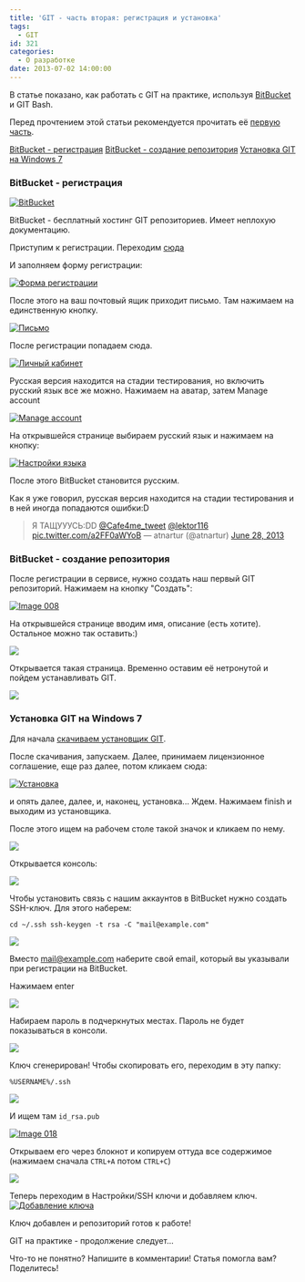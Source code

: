 ```yaml
---
title: 'GIT - часть вторая: регистрация и установка'
tags:
  - GIT
id: 321
categories:
  - О разработке
date: 2013-07-02 14:00:00
---
```


В статье показано, как работать с GIT на практике, используя [BitBucket](http://bitbucket.org) и GIT Bash. <!--more-->

Перед прочтением этой статьи рекомендуется прочитать её [первую часть](http://atnartur.ru/git-tchasty-pervaya-osnov/ "GIT — часть первая: основы").

[BitBucket - регистрация](#reg) 
[BitBucket - создание репозитория](#repo_create) 
[Установка GIT на Windows 7](#git_setup)

<a name="reg"></a>

### BitBucket - регистрация

[![BitBucket](/content/2013/07/Image-000-300x139.png)](/content/2013/07/Image-000.png)

BitBucket  - бесплатный хостинг GIT репозиториев. Имеет неплохую документацию.

Приступим к регистрации. Переходим [сюда](https://bitbucket.org/account/signup/ "Регистрация")

И заполняем форму регистрации: 

[![Форма регистрации](/content/2013/07/Image-001-300x271.png)](/content/2013/07/Image-001.png)

После этого на ваш почтовый ящик приходит письмо. Там нажимаем на единственную кнопку.

[![Письмо](/content/2013/07/Image-002-300x69.png)](/content/2013/07/Image-002.png)

После регистрации попадаем сюда. 

[![Личный кабинет](/content/2013/07/Image-003-300x154.png)](/content/2013/07/Image-003.png)

Русская версия находится на стадии тестирования, но включить русский язык все же можно. Нажимаем на аватар, затем Manage account

[![Manage account](/content/2013/07/Image-004-300x254.png)](/content/2013/07/Image-004.png)

На открывшейся странице выбираем русский язык и нажимаем на кнопку:

[![Настройки языка](/content/2013/07/Image-006-300x147.png)](/content/2013/07/Image-006.png)

После этого BitBucket становится русским. 

Как я уже говорил, русская версия находится на стадии тестирования и в ней иногда попадаются ошибки:D

> Я ТАЩУУУСЬ:DD [@Cafe4me_tweet](https://twitter.com/Cafe4me_tweet) [@lektor116](https://twitter.com/lektor116) [pic.twitter.com/a2FF0aWYoB](http://t.co/a2FF0aWYoB)
> &mdash; atnartur (@atnartur) [June 28, 2013](https://twitter.com/atnartur/statuses/350698119689801730)
<script async src="//platform.twitter.com/widgets.js" charset="utf-8"></script>

<a name="repo_create"></a>

### BitBucket - создание репозитория

После регистрации в сервисе, нужно создать наш первый GIT репозиторий. Нажимаем на кнопку "Создать":

[![Image 008](/content/2013/07/Image-008.png)](/content/2013/07/Image-008.png)

На открывшейся странице вводим имя, описание (есть хотите). Остальное можно так оставить:)

[![](/content/2013/07/Image-009-300x227.png)](/content/2013/07/Image-009.png)

Открывается такая страница. Временно оставим её нетронутой и пойдем устанавливать GIT.

[![](/content/2013/07/Image-010-300x165.png)](/content/2013/07/Image-010.png)

<a name="git_setup"></a>

### Установка GIT на Windows 7

Для начала [скачиваем установщик GIT](http://yadi.sk/d/3oyS0Ecb7AylD "GIT Installer").

После скачивания, запускаем. Далее, принимаем лицензионное соглашение, еще раз далее, потом кликаем сюда:

[![Установка](/content/2013/07/Image-011-300x233.png)](/content/2013/07/Image-011.png)

и опять далее, далее, и, наконец, установка... Ждем. Нажимаем finish и выходим из установщика.

После этого ищем на рабочем столе такой значок и кликаем по нему.

[![](/content/2013/07/Image-012.png)](/content/2013/07/Image-012.png)

Открывается консоль:

[![](/content/2013/07/Image-013-300x82.png)](/content/2013/07/Image-013.png)

Чтобы установить связь с нашим аккаунтов в BitBucket нужно создать SSH-ключ. Для этого наберем:

`cd ~/.ssh
ssh-keygen -t rsa -C "mail@example.com"`

[![](/content/2013/07/Image-014-300x101.png)](/content/2013/07/Image-014.png)

Вместо mail@example.com наберите свой email, который вы указывали при регистрации на BitBucket.

Нажимаем enter

[![](/content/2013/07/Image-015-300x27.png)](/content/2013/07/Image-015.png)

Набираем пароль в подчеркнутых местах. Пароль не будет показываться в консоли.

[![](/content/2013/07/Image-016-300x15.png)](/content/2013/07/Image-016.png)

Ключ сгенерирован! Чтобы скопировать его, переходим в эту папку:

`%USERNAME%/.ssh`

[![](/content/2013/07/Image-017-300x61.png)](/content/2013/07/Image-017.png)

И ищем там `id_rsa.pub`

[![Image 018](/content/2013/07/Image-018-300x101.png)](/content/2013/07/Image-018.png)

Открываем его через блокнот и копируем оттуда все содержимое (нажимаем сначала `CTRL+A` потом `CTRL+C`)

[![](/content/2013/07/Image-019.png)](/content/2013/07/Image-019.png)

Теперь переходим в Настройки/SSH ключи и добавляем ключ.
[![Добавление ключа](/content/2013/07/Image-020-300x187.png)](/content/2013/07/Image-020.png)

Ключ добавлен и репозиторий готов к работе! 

GIT на практике - продолжение следует...

Что-то не понятно? Напишите в комментарии! Статья помогла вам? Поделитесь!